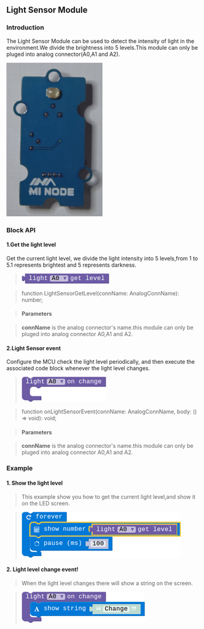 ## Light Sensor Module

### Introduction

The Light Sensor Module can be used to detect the intensity of light in the environment.We divide the brightness into 5 levels.This module can only be pluged into analog connector(A0,A1 and A2).

![module_pic](./image/modules/lightsensor.png)

### Block API

#### 1.Get the light level

Get the current light level, we divide the light intensity into 5 levels,from 1 to 5.1 represents brightest and 5 represents darkness.

> ![pic1](./image/light_sensor/get-level.png)

> function LightSensorGetLevel(connName: AnalogConnName): number;

> #### Parameters

> **connName** is the analog connector's name.this module can only be pluged into analog connector A0,A1 and A2.

#### 2.Light Sensor event

Configure the MCU check the light level periodically, and then execute the associated code block whenever the light level changes.

> ![pic2](./image/light_sensor/light-event.png)

> function onLightSensorEvent(connName: AnalogConnName, body: () => void): void;

> #### Parameters

> **connName** is the analog connector's name.this module can only be pluged into analog connector A0,A1 and A2.

### Example

#### 1. Show the light level

> This example show you how to get the current light level,and show it on the LED screen.

> ![pic1](./image/light_sensor/exam-level.png)

#### 2. Light level change event!

> When the light level changes there will show a string on the screen.

> ![pic1](./image/light_sensor/light-event-show.png)
